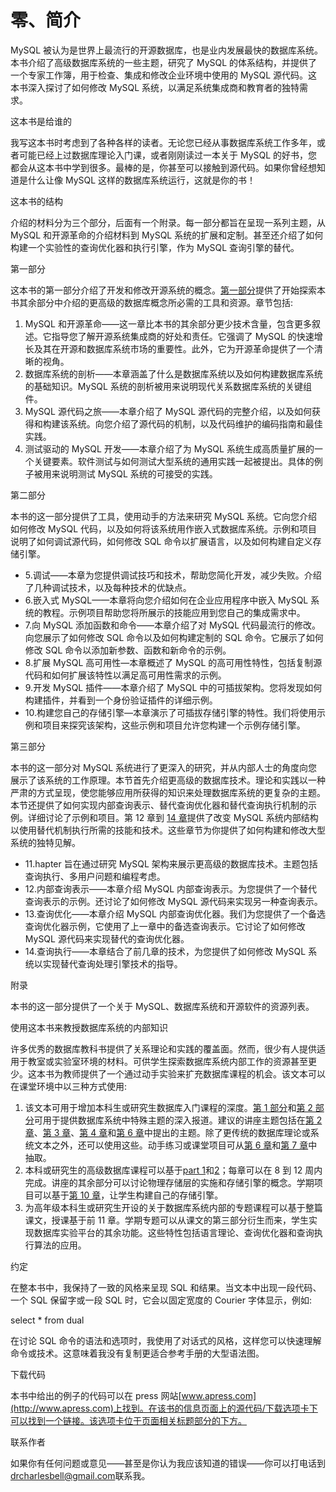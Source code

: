 # 零、简介

MySQL 被认为是世界上最流行的开源数据库，也是业内发展最快的数据库系统。本书介绍了高级数据库系统的一些主题，研究了 MySQL 的体系结构，并提供了一个专家工作簿，用于检查、集成和修改企业环境中使用的 MySQL 源代码。这本书深入探讨了如何修改 MySQL 系统，以满足系统集成商和教育者的独特需求。

这本书是给谁的

我写这本书时考虑到了各种各样的读者。无论您已经从事数据库系统工作多年，或者可能已经上过数据库理论入门课，或者刚刚读过一本关于 MySQL 的好书，您都会从这本书中学到很多。最棒的是，你甚至可以接触到源代码。如果你曾经想知道是什么让像 MySQL 这样的数据库系统运行，这就是你的书！

这本书的结构

介绍的材料分为三个部分，后面有一个附录。每一部分都旨在呈现一系列主题，从 MySQL 和开源革命的介绍材料到 MySQL 系统的扩展和定制。甚至还介绍了如何构建一个实验性的查询优化器和执行引擎，作为 MySQL 查询引擎的替代。

第一部分

这本书的第一部分介绍了开发和修改开源系统的概念。[第一部分](pt1.html)提供了开始探索本书其余部分中介绍的更高级的数据库概念所必需的工具和资源。章节包括:

1.  MySQL 和开源革命——这一章比本书的其余部分更少技术含量，包含更多叙述。它指导您了解开源系统集成商的好处和责任。它强调了 MySQL 的快速增长及其在开源和数据库系统市场的重要性。此外，它为开源革命提供了一个清晰的视角。
2.  数据库系统的剖析——本章涵盖了什么是数据库系统以及如何构建数据库系统的基础知识。MySQL 系统的剖析被用来说明现代关系数据库系统的关键组件。
3.  MySQL 源代码之旅——本章介绍了 MySQL 源代码的完整介绍，以及如何获得和构建该系统。向您介绍了源代码的机制，以及代码维护的编码指南和最佳实践。
4.  测试驱动的 MySQL 开发——本章介绍了为 MySQL 系统生成高质量扩展的一个关键要素。软件测试与如何测试大型系统的通用实践一起被提出。具体的例子被用来说明测试 MySQL 系统的可接受的实践。

第二部分

本书的这一部分提供了工具，使用动手的方法来研究 MySQL 系统。它向您介绍如何修改 MySQL 代码，以及如何将该系统用作嵌入式数据库系统。示例和项目说明了如何调试源代码，如何修改 SQL 命令以扩展语言，以及如何构建自定义存储引擎。

*   5.调试——本章为您提供调试技巧和技术，帮助您简化开发，减少失败。介绍了几种调试技术，以及每种技术的优缺点。
*   6.嵌入式 MySQL——本章将向您介绍如何在企业应用程序中嵌入 MySQL 系统的教程。示例项目帮助您将所展示的技能应用到您自己的集成需求中。
*   7.向 MySQL 添加函数和命令——本章介绍了对 MySQL 代码最流行的修改。向您展示了如何修改 SQL 命令以及如何构建定制的 SQL 命令。它展示了如何修改 SQL 命令以添加新参数、函数和新命令的示例。
*   8.扩展 MySQL 高可用性—本章概述了 MySQL 的高可用性特性，包括复制源代码和如何扩展该特性以满足高可用性需求的示例。
*   9.开发 MySQL 插件——本章介绍了 MySQL 中的可插拔架构。您将发现如何构建插件，并看到一个身份验证插件的详细示例。
*   10.构建您自己的存储引擎—本章演示了可插拔存储引擎的特性。我们将使用示例和项目来探究该架构，这些示例和项目允许您构建一个示例存储引擎。

第三部分

本书的这一部分对 MySQL 系统进行了更深入的研究，并从内部人士的角度向您展示了该系统的工作原理。本节首先介绍更高级的数据库技术。理论和实践以一种严肃的方式呈现，使您能够应用所获得的知识来处理数据库系统的更复杂的主题。本节还提供了如何实现内部查询表示、替代查询优化器和替代查询执行机制的示例。详细讨论了示例和项目。第 12 章到 [14 章](14.html)提供了改变 MySQL 系统内部结构以使用替代机制执行所需的技能和技术。这些章节为你提供了如何构建和修改大型系统的独特见解。

*   11.hapter 旨在通过研究 MySQL 架构来展示更高级的数据库技术。主题包括查询执行、多用户问题和编程考虑。
*   12.内部查询表示——本章介绍 MySQL 内部查询表示。为您提供了一个替代查询表示的示例。还讨论了如何修改 MySQL 源代码来实现另一种查询表示。
*   13.查询优化——本章介绍 MySQL 内部查询优化器。我们为您提供了一个备选查询优化器示例，它使用了上一章中的备选查询表示。它讨论了如何修改 MySQL 源代码来实现替代的查询优化器。
*   14.查询执行——本章结合了前几章的技术，为您提供了如何修改 MySQL 系统以实现替代查询处理引擎技术的指导。

附录

本书的这一部分提供了一个关于 MySQL、数据库系统和开源软件的资源列表。

使用这本书来教授数据库系统的内部知识

许多优秀的数据库教科书提供了关系理论和实践的覆盖面。然而，很少有人提供适用于教室或实验室环境的材料。可供学生探索数据库系统内部工作的资源甚至更少。这本书为教师提供了一个通过动手实验来扩充数据库课程的机会。该文本可以在课堂环境中以三种方式使用:

1.  该文本可用于增加本科生或研究生数据库入门课程的深度。[第 1 部分](pt1.html)和[第 2 部分](pt2.html)可用于提供数据库系统中特殊主题的深入报道。建议的讲座主题包括在[第 2 章](02.html)、[第 3 章](03.html)、[第 4 章](04.html)和[第 6 章](06.html)中提出的主题。除了更传统的数据库理论或系统文本之外，还可以使用这些。动手练习或课堂项目可从[第 6 章](06.html)和[第 7 章](07.html)中抽取。
2.  本科或研究生的高级数据库课程可以基于[part 1](pt1.html)和[2](pt2.html)；每章可以在 8 到 12 周内完成。讲座的其余部分可以讨论物理存储层的实施和存储引擎的概念。学期项目可以基于[第 10 章](10.html)，让学生构建自己的存储引擎。
3.  为高年级本科生或研究生开设的关于数据库系统内部的专题课程可以基于整篇课文，授课基于前 11 章。学期专题可以从课文的第三部分衍生而来，学生实现数据库实验平台的其余功能。这些特性包括语言理论、查询优化器和查询执行算法的应用。

约定

在整本书中，我保持了一致的风格来呈现 SQL 和结果。当文本中出现一段代码、一个 SQL 保留字或一段 SQL 时，它会以固定宽度的 Courier 字体显示，例如:

select * from dual

在讨论 SQL 命令的语法和选项时，我使用了对话式的风格，这样您可以快速理解命令或技术。这意味着我没有复制更适合参考手册的大型语法图。

下载代码

本书中给出的例子的代码可以在 press 网站[www.apress.com](http://www.apress.com)上找到。在该书的信息页面上的源代码/下载选项卡下可以找到一个链接。该选项卡位于页面相关标题部分的下方。

联系作者

如果你有任何问题或意见——甚至是你认为我应该知道的错误——你可以打电话到[drcharlesbell@gmail.com](http://drcharlesbell@gmail.com)联系我。